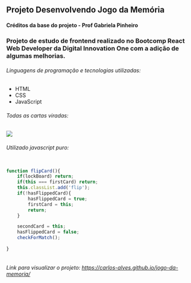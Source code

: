 ## Projeto Desenvolvendo Jogo da Memória

#### Créditos da base do projeto - Prof Gabriela Pinheiro

### Projeto de estudo de frontend realizado no Bootcomp React Web Developer da Digital Innovation One com a adição de algumas melhorias.

###### Linguagens de programação e tecnologias utilizadas:
- HTML
- CSS
- JavaScript

###### *Todas as cartas viradas:*

![](https://i.imgur.com/2pmHDJ0.png)


###### *Utilizado javascript puro:*

```javascript

function flipCard(){   
    if(lockBoard) return;
    if(this === firstCard) return;
    this.classList.add('flip');
    if(!hasFlippedCard){
        hasFlippedCard = true;
        firstCard = this;
        return;
    }

    secondCard = this;
    hasFlippedCard = false;
    checkForMatch();
    
}



```
###### Link para visualizar o projeto: https://carlos-alves.github.io/jogo-da-memoria/ 
